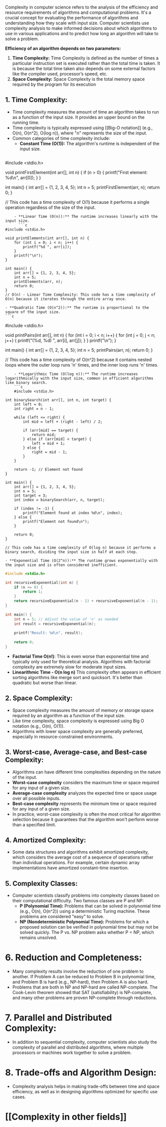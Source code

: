 Complexity in computer science refers to the analysis of the efficiency and resource requirements of algorithms and computational problems. It's a crucial concept for evaluating the performance of algorithms and understanding how they scale with input size. Computer scientists use complexity analysis to make informed decisions about which algorithms to use in various applications and to predict how long an algorithm will take to solve a problem.

**Efficiency of an algorithm depends on two parameters:**

1. **Time Complexity:** Time Complexity is defined as the number of times a particular instruction set is executed rather than the total time is taken. It is because the total time taken also depends on some external factors like the compiler used, processor’s speed, etc.
2. **Space Complexity:** Space Complexity is the total memory space required by the program for its execution

## 1. **Time Complexity:**

- Time complexity measures the amount of time an algorithm takes to run as a function of the input size. It provides an upper bound on the running time.
- Time complexity is typically expressed using [[Big-O notation]] (e.g., O(n), O(n^2), O(log n)), where "n" represents the size of the input.
- Common categories of time complexity include:
    - **Constant Time (O(1)):** The algorithm's runtime is independent of the input size.
   ```c
#include <stdio.h>

void printFirstElement(int arr[], int n) {
    if (n > 0) {
        printf("First element: %d\n", arr[0]);
    }
}

int main() {
    int arr[] = {1, 2, 3, 4, 5};
    int n = 5;
    printFirstElement(arr, n);
    return 0;
}

// This code has a time complexity of O(1) because it performs a single operation regardless of the size of the input.
```
    - **Linear Time (O(n)):** The runtime increases linearly with the input size.
      ```c
#include <stdio.h>

void printElements(int arr[], int n) {
    for (int i = 0; i < n; i++) {
        printf("%d ", arr[i]);
    }
    printf("\n");
}

int main() {
    int arr[] = {1, 2, 3, 4, 5};
    int n = 5;
    printElements(arr, n);
    return 0;
}
// O(n) - Linear Time Complexity: This code has a time complexity of O(n) because it iterates through the entire array once.

```
    - **Quadratic Time (O(n^2)):** The runtime is proportional to the square of the input size.
    ```c
#include <stdio.h>

void printPairs(int arr[], int n) {
    for (int i = 0; i < n; i++) {
        for (int j = 0; j < n; j++) {
            printf("(%d, %d) ", arr[i], arr[j]);
        }
    }
    printf("\n");
}

int main() {
    int arr[] = {1, 2, 3, 4, 5};
    int n = 5;
    printPairs(arr, n);
    return 0;
}

// This code has a time complexity of O(n^2) because it contains nested loops where the outer loop runs 'n' times, and the inner loop runs 'n' times.

```
    - **Logarithmic Time (O(log n)):** The runtime increases logarithmically with the input size, common in efficient algorithms like binary search.
    ```c
    #include <stdio.h>

int binarySearch(int arr[], int n, int target) {
    int left = 0;
    int right = n - 1;
    
    while (left <= right) {
        int mid = left + (right - left) / 2;
        
        if (arr[mid] == target) {
            return mid;
        } else if (arr[mid] < target) {
            left = mid + 1;
        } else {
            right = mid - 1;
        }
    }
    
    return -1; // Element not found
}

int main() {
    int arr[] = {1, 2, 3, 4, 5};
    int n = 5;
    int target = 3;
    int index = binarySearch(arr, n, target);
    
    if (index != -1) {
        printf("Element found at index %d\n", index);
    } else {
        printf("Element not found\n");
    }
    
    return 0;
}

// This code has a time complexity of O(log n) because it performs a binary search, dividing the input size in half at each step.

```
    - **Exponential Time (O(2^n)):** The runtime grows exponentially with the input size and is often considered inefficient.
```c
#include <stdio.h>

int recursiveExponential(int n) {
    if (n <= 0) {
        return 1;
    }
    return recursiveExponential(n - 1) + recursiveExponential(n - 1);
}

int main() {
    int n = 5; // Adjust the value of 'n' as needed
    int result = recursiveExponential(n);
    
    printf("Result: %d\n", result);
    
    return 0;
}
```
	
   - **Factorial Time O(n!)**: This is even worse than exponential time and typically only used for theoretical analysis. Algorithms with factorial complexity are extremely slow for moderate input sizes.
   - **Linearithmic Time - O(n log n)** This complexity often appears in efficient sorting algorithms like merge sort and quicksort. It's better than quadratic but worse than linear.
## 2. **Space Complexity:**
    
- Space complexity measures the amount of memory or storage space required by an algorithm as a function of the input size.
- Like time complexity, space complexity is expressed using Big O notation (e.g., O(n), O(1)).
- Algorithms with lower space complexity are generally preferred, especially in resource-constrained environments.

## 3. **Worst-case, Average-case, and Best-case Complexity:**
    
- Algorithms can have different time complexities depending on the nature of the input.
- **Worst-case complexity** considers the maximum time or space required for any input of a given size.
- **Average-case complexity** analyzes the expected time or space usage over all possible inputs.
- **Best-case complexity** represents the minimum time or space required for any input of a given size.
- In practice, worst-case complexity is often the most critical for algorithm selection because it guarantees that the algorithm won't perform worse than a specified limit.

## 4. **Amortized Complexity:**
    
- Some data structures and algorithms exhibit amortized complexity, which considers the average cost of a sequence of operations rather than individual operations. For example, certain dynamic array implementations have amortized constant-time insertion.

## 5. **Complexity Classes:**
    
- Computer scientists classify problems into complexity classes based on their computational difficulty. Two famous classes are P and NP:
	- **P (Polynomial Time):** Problems that can be solved in polynomial time (e.g., O(n), O(n^2)) using a deterministic Turing machine. These problems are considered "easy" to solve.
	- **NP (Nondeterministic Polynomial Time):** Problems for which a proposed solution can be verified in polynomial time but may not be solved quickly. The P vs. NP problem asks whether P = NP, which remains unsolved.
# 6. **Reduction and Completeness:**
    
- Many complexity results involve the reduction of one problem to another. If Problem A can be reduced to Problem B in polynomial time, and Problem B is hard (e.g., NP-hard), then Problem A is also hard.
- Problems that are both in NP and NP-hard are called NP-complete. The Cook-Levin theorem showed that SAT (satisfiability) is NP-complete, and many other problems are proven NP-complete through reductions.

# 7. **Parallel and Distributed Complexity:**
    
- In addition to sequential complexity, computer scientists also study the complexity of parallel and distributed algorithms, where multiple processors or machines work together to solve a problem.

# 8. **Trade-offs and Algorithm Design:**

- Complexity analysis helps in making trade-offs between time and space efficiency, as well as in designing algorithms optimized for specific use cases.

# [[Complexity in other fields]]